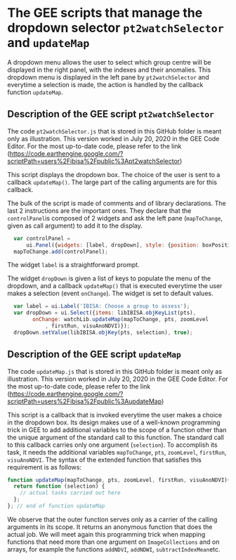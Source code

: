 # The GEE scripts that manage the dropdown selector `pt2watchSelector` and `updateMap`
A dropdown menu allows the user to select which group centre will be displayed in the right panel, with the indexes and their anomalies. This dropdown menu is displayed in the left  pane by `pt2watchSelector` and everytime  a selection is made, the action is  handled  by the callback function `updateMap`.

## Description of the GEE script `pt2watchSelector`
The code `pt2watchSelector.js` that is stored in this GitHub folder is meant only as illustration. This version worked in July 20, 2020 in the GEE Code Editor. For the most up-to-date code, please refer to the link (https://code.earthengine.google.com/?scriptPath=users%2Fibisa%2Fpublic%3Apt2watchSelector)

This script displays the dropdown box. The choice of the user is sent to a callback `updateMap()`. The large part of the calling arguments are for this callback.

The bulk of the script is made of comments and of library declarations. The last 2 instructions are the important ones. They declare that the `controlPanel`is composed of 2 widgets and ask the left pane (`mapToChange`, given as call argument) to add it to the display.
```javascript
  var controlPanel =
      ui.Panel({widgets: [label, dropDown], style: {position: boxPosition}});
  mapToChange.add(controlPanel);
```
The widget `label` is a straightforward prompt.

The widget `dropDown` is given a list of keys to populate the menu of the dropdown, and a callback `updateMap()` that is executed everytime the user makes a selection (event `onChange`). The widget is set to default values.
```javascript
  var label = ui.Label('IBISA: Choose a group to assess');
  var dropDown = ui.Select({items: libIBISA.objKeyList(pts), 
        onChange: watchLib.updateMap(mapToChange, pts, zoomLevel
            , firstRun, visuAnoNDVI)}); 
  dropDown.setValue(libIBISA.objKey(pts, selection), true);
```
## Description of the GEE script `updateMap`
The code `updateMap.js` that is stored in this GitHub folder is meant only as illustration. This version worked in July 20, 2020 in the GEE Code Editor. For the most up-to-date code, please refer to the link (https://code.earthengine.google.com/?scriptPath=users%2Fibisa%2Fpublic%3AupdateMap)

This script is a callback that is invoked everytime the user makes a choice in the dropdown box. Its design makes use of a well-known programming trick in GEE to add additional variables to the scope of a function other than the unique argument of the standard call to this function. The standard call to this callback carries only one argument (`selection`). To accomplish its task, it needs the additional variables `mapToChange`, `pts`, `zoomLevel`, `firstRun`, `visuAnoNDVI`. The syntax of the extended function that satisfies this requirement is as follows:
```javascript
function updateMap(mapToChange, pts, zoomLevel, firstRun, visuAnoNDVI){
  return function (selection) {
    // actual tasks carried out here
  };
}; // end of function updateMap
```
We observe that  the outer function serves only as a carrier of the calling arguments in its scope. It returns an anonymous function that does the actual job. We will meet again this programming trick when mapping functions that need more than one argument on `ImageCollections` and on arrays, for example the functions `addNDVI`, `addNDWI`, `subtractIndexMean`etc.
